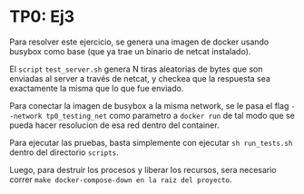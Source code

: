 # TP0: Ej3

Para resolver este ejercicio, se genera una imagen de docker usando busybox como base (que ya trae un binario de netcat instalado).

El `script` `test_server.sh` genera N tiras aleatorias de bytes que son enviadas al server a través de netcat, y checkea que la respuesta sea
exactamente la misma que lo que fue enviado.

Para conectar la imagen de busybox a la misma network, se le pasa el flag `--network tp0_testing_net` como parametro a `docker run` de tal modo 
que se pueda hacer resolucion de esa red dentro del container.

Para ejecutar las pruebas, basta simplemente con ejecutar `sh run_tests.sh` dentro del directorio `scripts`.

Luego, para destruir los procesos y liberar los recursos, sera necesario correr `make docker-compose-down en la raiz del proyecto`.